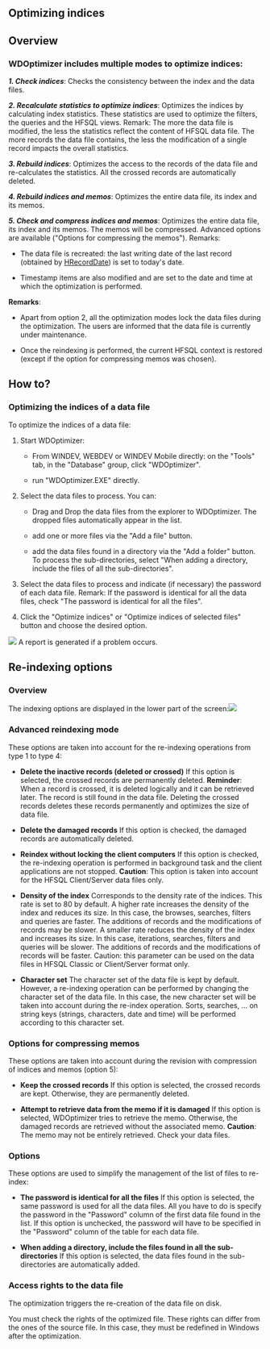 


## Optimizing indices
			



<a name="NOTE1"></a>
<a name="NOTE1_1"></a>


## Overview
<a name="overview_ELTTEXTE000209"></a>


### WDOptimizer includes multiple modes to optimize indices:
<a name="wdoptimizer_includes_multiple_modes_optimize_indices_ELTPARAGRAPHE000011"></a>

***1. Check indices***: Checks the consistency between the index and the data files.

***2. Recalculate statistics to optimize indices***: Optimizes the indices by calculating index statistics. These statistics are used to optimize the filters, the queries and the HFSQL views. 
Remark: The more the data file is modified, the less the statistics reflect the content of HFSQL data file. The more records the data file contains, the less the modification of a single record impacts the overall statistics.

***3. Rebuild indices***: Optimizes the access to the records of the data file and re-calculates the statistics. All the crossed records are automatically deleted.

***4. Rebuild indices and memos***:  Optimizes the entire data file, its index and its memos.

***5. Check and compress indices and memos***: Optimizes the entire data file, its index and its memos. The memos will be compressed. Advanced options are available ("Options for compressing the memos").
Remarks: 

- The data file is recreated: the last writing date of the last record (obtained by [HRecordDate](../WDLang4/3044338.md)) is set to today's date.

- Timestamp items are also modified and are set to the date and time at which the optimization is performed. 




**Remarks**:

- Apart from option 2, all the optimization modes lock the data files during the optimization. The users are informed that the data file is currently under maintenance.

- Once the reindexing is performed, the current HFSQL context is restored (except if the option for compressing memos was chosen).




<a name="NOTE2"></a>
<a name="NOTE2_1"></a>


## How to?
<a name="how_ELTTEXTE000239"></a>


### Optimizing the indices of a data file
<a name="optimizing_the_indices_data_file_ELTPARAGRAPHE000045"></a>

To optimize the indices of a data file:

1. Start WDOptimizer:

	- From WINDEV, WEBDEV or WINDEV Mobile directly: on the "Tools" tab, in the "Database" group, click "WDOptimizer".

	- run "WDOptimizer.EXE" directly.




2. Select the data files to process. You can: 

	- Drag and Drop the data files from the explorer to WDOptimizer. The dropped files automatically appear in the list. 

	- add one or more files via the "Add a file" button. 

	- add the data files found in a directory via the "Add a folder" button. 
			To process the sub-directories, select "When adding a directory, include the files of all the sub-directories". 




3. Select the data files to process and indicate (if necessary) the password of each data file. 
	Remark: If the password is identical for all the data files, check "The password is identical for all the files". 

4. Click the "Optimize indices" or "Optimize indices of selected files" button and choose the desired option. 


![](https://doc.pcsoft.fr/en-US/images/image.awp?langid=3&name=WDOptimiseur_Index%20-%20HC%20N%B0001%201.gif)
A report is generated if a problem occurs.

<a name="NOTE3"></a>
<a name="NOTE3_1"></a>


## Re-indexing options
<a name="reindexing_options_ELTTEXTE000263"></a>


### Overview
<a name="overview_ELTPARAGRAPHE000085"></a>

The indexing options are displayed in the lower part of the screen:![](https://doc.pcsoft.fr/en-US/images/image.awp?langid=3&name=WDOptimiseur_Index%20-%20HC%20N%B0001.gif)

<a name="NOTE3_2"></a>


### Advanced reindexing mode
<a name="advanced_reindexing_mode_ELTPARAGRAPHE000093"></a>

These options are taken into account for the re-indexing operations from type 1 to type 4:

- **Delete the inactive records (deleted or crossed)**
	If this option is selected, the crossed records are permanently deleted.
	**Reminder**: When a record is crossed, it is deleted logically and it can be retrieved later. The record is still found in the data file. Deleting the crossed records deletes these records permanently and optimizes the size of data file.

- **Delete the damaged records**
	If this option is checked, the damaged records are automatically deleted.

- **Reindex without locking the client computers**
	If this option is checked, the re-indexing operation is performed in background task and the client applications are not stopped. 
	**Caution**: This option is taken into account for the HFSQL Client/Server data files only. 

- **Density of the index**
	Corresponds to the density rate of the indices. This rate is set to 80 by default. 
	A higher rate increases the density of the index and reduces its size. In this case, the browses, searches, filters and queries are faster. The additions of records and the modifications of records may be slower. 
	A smaller rate reduces the density of the index and increases its size. In this case, iterations, searches, filters and queries will be slower. The additions of records and the modifications of records will be faster. 
	Caution: this parameter can be used on the data files in HFSQL Classic or Client/Server format only.

- **Character set**
	The character set of the data file is kept by default. However, a re-indexing operation can be performed by changing the character set of the data file. In this case, the new character set will be taken into account during the re-index operation. Sorts, searches, ... on string keys (strings, characters, date and time) will be performed according to this character set.



<a name="NOTE3_3"></a>


### Options for compressing memos
<a name="options_for_compressing_memos_ELTPARAGRAPHE000126"></a>

These options are taken into account during the revision with compression of indices and memos (option 5):

- **Keep the crossed records**
	If this option is selected, the crossed records are kept. Otherwise, they are permanently deleted.

- **Attempt to retrieve data from the memo if it is damaged**
	If this option is selected, WDOptimizer tries to retrieve the memo. Otherwise, the damaged records are retrieved without the associated memo. 
	**Caution**: The memo may not be entirely retrieved. Check your data files.



<a name="NOTE3_4"></a>


### Options
<a name="options_ELTPARAGRAPHE000142"></a>

These options are used to simplify the management of the list of files to re-index:

- **The password is identical for all the files**
	If this option is selected, the same password is used for all the data files. All you have to do is specify the password in the "Password" column of the first data file found in the list.
	If this option is unchecked, the password will have to be specified in the "Password" column of the table for each data file.

- **When adding a directory, include the files found in all the sub-directories**
	If this option is selected, the data files found in the sub-directories are automatically added.



<a name="NOTE3_5"></a>


### Access rights to the data file
<a name="access_rights_the_data_file_ELTPARAGRAPHE000158"></a>

The optimization triggers the re-creation of the data file on disk. 

You must check the rights of the optimized file. These rights can differ from the ones of the source file. In this case, they must be redefined in Windows after the optimization.


